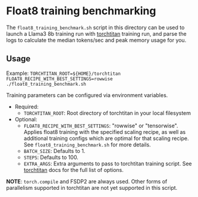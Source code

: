 # Float8 training benchmarking

The `float8_training_benchmark.sh` script in this directory can be used to launch a Llama3 8b training run with [torchtitan](https://github.com/pytorch/torchtitan) training run, and parse the logs to calculate the median tokens/sec and peak memory usage for you.

## Usage

Example: `TORCHTITAN_ROOT=${HOME}/torchtitan FLOAT8_RECIPE_WITH_BEST_SETTINGS=rowwise ./float8_training_benchmark.sh`

Training parameters can be configured via environment variables.

- Required:
    - `TORCHTITAN_ROOT`: Root directory of torchtitan in your local filesystem
- Optional:
    - `FLOAT8_RECIPE_WITH_BEST_SETTINGS`: "rowwise" or "tensorwise". Applies float8 training with the specified scaling recipe, as well as additional training configs which are optimal for that scaling recipe. See `float8_training_benchmark.sh` for more details.
    - `BATCH_SIZE`: Defaults to 1.
    - `STEPS`: Defaults to 100.
    - `EXTRA_ARGS`: Extra arguments to pass to torchtitan training script. See [torchtitan](https://github.com/pytorch/torchtitan) docs for the full list of options.

**NOTE**: `torch.compile` and FSDP2 are always used. Other forms of parallelism supported in torchtitan are not yet supported in this script.
